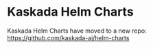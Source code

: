 # Kaskada Helm Charts

Kaskada Helm Charts have moved to a new repo: https://github.com/kaskada-ai/helm-charts
